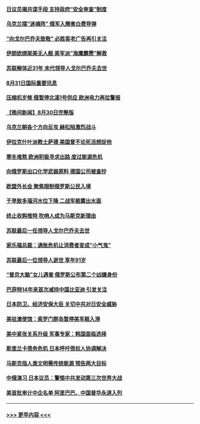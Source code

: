 #### [日议员揭共谍手段 支持政府“安全审查”制度](../pages/prog202/a103515178.md?t=08312001) 
#### [乌克兰摆“迷魂阵” 俄军入圈套白费导弹](../pages/prog202/a103515201.md?t=08312001) 
#### [“向戈尔巴乔夫致敬” 必胜客老广告再引关注](../pages/prog202/a103515196.md?t=08312001) 
#### [伊朗欲绑架美无人舰 美军派“海鹰霹雳”解救](../pages/prog202/a103515186.md?t=08312001) 
#### [苏联解体近31年 末代领导人戈尔巴乔夫去世](../pages/prog202/a103515168.md?t=08312001) 
#### [8月31日国际重要讯息](../pages/prog202/a103515166.md?t=08312001) 
#### [压缩机岁修 俄暂停北溪1号供应 欧洲电力再拉警报](../pages/prog202/a103515054.md?t=08312001) 
#### [【晚间新闻】8月30日完整版](../pages/prog202/a103514923.md?t=08312001) 
#### [乌克兰朝各个方向反攻 赫松陷激烈战斗](../pages/prog202/a103514995.md?t=08312001) 
#### [伊拉克什叶派教士萨德 美国曾不论死活想捉他](../pages/prog202/a103514964.md?t=08312001) 
#### [寒冬难熬 欧洲积极寻求出路 度过能源危机](../pages/prog202/a103514794.md?t=08312001) 
#### [向俄罗斯出口化学武器原料 德国公司被查抄](../pages/prog202/a103514789.md?t=08312001) 
#### [欧盟外长会 聚焦限制俄罗斯公民入境](../pages/prog202/a103514791.md?t=08312001) 
#### [干旱致多瑙河水位下降 二战军舰露出水面](../pages/prog202/a103514796.md?t=08312001) 
#### [终止收购推特 吹哨人成为马斯克新理由](../pages/prog202/a103514798.md?t=08312001) 
#### [苏联最后一任领导人戈尔巴乔夫去世](../pages/prog202/a103514787.md?t=08312001) 
#### [家乐福总裁：通胀危机让消费者变成“小气鬼”](../pages/prog202/a103514756.md?t=08312001) 
#### [苏联最后一位领导人逝世 享年91岁](../pages/prog202/a103514730.md?t=08312001) 
#### [“普京大脑”女儿遇害 俄罗斯公布第二个凶嫌身份](../pages/prog202/a103514687.md?t=08312001) 
#### [巴菲特14年来首次减持中国比亚迪 引发关注](../pages/prog202/a103514655.md?t=08312001) 
#### [日本防卫、经济安保大臣 关切中共对日安全威胁](../pages/prog202/a103514601.md?t=08312001) 
#### [美驻澳使馆：索罗门群岛暂停美军舰入港](../pages/prog202/a103514588.md?t=08312001) 
#### [美中紧张关系升级 军事专家：韩国面临选择](../pages/prog202/a103514594.md?t=08312001) 
#### [斯里兰卡债务危机 日本呼吁债权人协调解决](../pages/prog202/a103514604.md?t=08312001) 
#### [马斯克指人类文明需传统能源 预告两大目标](../pages/prog202/a103514609.md?t=08312001) 
#### [中俄演习 日本议员：警惕中共发动第三次世界大战](../pages/prog202/a103514598.md?t=08312001) 
#### [美首批审计中企名单 阿里巴巴、中国普华永道入列](../pages/prog202/a103514541.md?t=08312001) 

----
#### [ >>> 更早内容 <<< ](../indexes/prog202-earlier.md)
